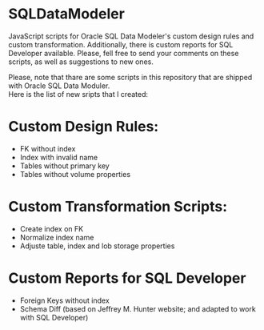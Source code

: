 # SQLDataModeler
JavaScript scripts for Oracle SQL Data Modeler's custom design rules and custom transformation. Additionally, there is custom reports for SQL Developer available.
Please, fell free to send your comments on these scripts, as well as suggestions to new ones.

Please, note that thare are some scripts in this repository that are shipped with Oracle SQL Data Moduler.</br> 
Here is the list of new sripts that I created:
# Custom Design Rules:
- FK without index
- Index with invalid name
- Tables without primary key
- Tables without volume properties

# Custom Transformation Scripts:
- Create index on FK
- Normalize index name
- Adjuste table, index and lob storage properties

# Custom Reports for SQL Developer
- Foreign Keys without index
- Schema Diff (based on Jeffrey M. Hunter website; and adapted to work with SQL Developer)

